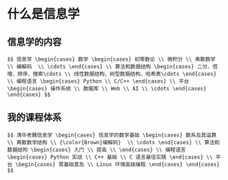 # 什么是信息学

		
## 信息学的内容

`$$
信息学
\begin{cases}
  数学
  \begin{cases}
   初等数论 \\
   微积分 \\
   离散数学 \\
   编解码  \\
   \cdots
  \end{cases} \\
  算法和数据结构
  \begin{cases}
   二分、倍增、排序、搜索\cdots \\
   线性数据结构、树型数据结构、哈希表\cdots
  \end{cases}  \\
  编程语言
  \begin{cases}
   Python \\
   C/C++
  \end{cases} \\
  平台
  \begin{cases}
   操作系统 \\
   数据库 \\
   Web \\
   AI \\
   \cdots
  \end{cases}
\end{cases}
$$`

		
## 我的课程体系

`$$
清华老魏信息学
\begin{cases}
  信息学的数学基础
  \begin{cases}
   数系及其运算 \\
   离散数学结构 \\
   {\color{Brown}编解码}  \\
   \cdots
  \end{cases} \\
  算法和数据结构
  \begin{cases}
   入门 \\
   提高 \\
  \end{cases} \\
  编程语言
  \begin{cases}
   Python 实战 \\
   C++ 基础 \\
   C 语言最佳实践
  \end{cases} \\
  平台
  \begin{cases}
   零基础普及 \\
   Linux 环境高级编程
  \end{cases}
\end{cases}
$$`


